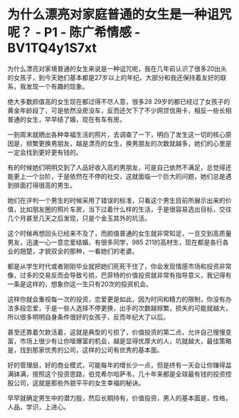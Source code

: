 # 为什么漂亮对家庭普通的女生是一种诅咒呢？ - P1 - 陈广希情感 - BV1TQ4y1S7xt

为什么漂亮对家境普通的女生来说是一种诅咒呢，我在几年前认识了很多20出头的女孩子，到今天她们基本都是27岁以上的年纪，大部分和我还保持着友好的联系，我发现一个有趣的现象。

绝大多数颜值高的女生现在都过得不尽人意，很多28 29岁的都已经过了女孩子的黄金年龄段了，可是依然没房没车，反而还欠下了不少网贷信用卡，相反一些长相普通的女生，早早结了婚，现在有车有房。

一到周末就晒出各种幸福生活的照片，去调查了一下，明白了发生这一切的核心原因是，频繁更换男朋友，越是漂亮的女生，换男朋友的次数就越多，她们的心里是一定会找到更好更有钱的。

有的时候她们明明交到了人品好收入高的男朋友，可是自己依然不满足，总觉得还能更上一个台阶，于是依然在不停的社交，这就面临一个巨大的问题，她们总是遇到排面打得很高的男生。

她们在评判一个男生的时候采用了错误的标准，只看这个男生目前所展示出来的价值，比如朋友圈的照片车房，当下过着什么样的生活，于是很容易选出目标，交往几个月甚至几天之后发现，只是个金玉其外的坑活。

这个时候再想回头已经来不及了，而颜值普通的女生就非常知足，一旦交到高质量男友，迅速一心一意恋爱结婚，有很多同学，985 211的高材生，现在都是各行各业的翘楚，才貌双全的那种，一看她们的老婆。

都是从学生时代或者刚刚毕业就把她们死死干住了，你会发现情感市场和投资非常像，过多的交易反而会导致亏损，巴菲特的价值投资就非常有指导意义，我记得有一条是这样的，想象你这一生只有20次的投资机会。

这样你就会重视每一次的投资，恋爱更是如此，因为时间和精力的限制，你没有办法多段恋爱，于是一些人选择不停更换，出手的次数越频繁，损失的可能就越大，所以很多明明自身条件很好的女孩子，反而年纪大了以后。

甚至还靠着欠款活着，这就是典型的亏损了，价值投资的第二点，允许自己慢慢变富，市场上很少有让你噎爆富的机会，越是显得优厚大的人，坑就越大，最佳策略是，找到那家优秀的公司，这样的公司有优秀的基本面。

好的管理层，好的商业模式，可能每年的增长少一点，但是终有一天会让你赚得盆满钵满，按照这个投资思路，伯克希尔哈萨韦，几十年来都是全球最有钱的投资控股公司，这就是那些外貌平平的女生幸福的秘诀。

早早就确定男生中的潜力股，然后长期持有，价值投资，男人的基本面是，性格，人品，学识，上进心。